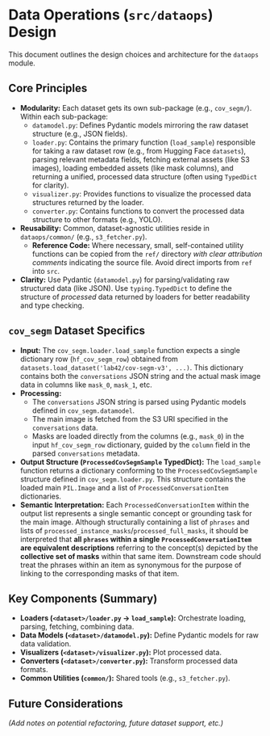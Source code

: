 # Data Operations (`src/dataops`) Design

This document outlines the design choices and architecture for the `dataops` module.

## Core Principles

- **Modularity:** Each dataset gets its own sub-package (e.g., `cov_segm/`). Within each sub-package:
    - `datamodel.py`: Defines Pydantic models mirroring the raw dataset structure (e.g., JSON fields).
    - `loader.py`: Contains the primary function (`load_sample`) responsible for taking a raw dataset row (e.g., from Hugging Face `datasets`), parsing relevant metadata fields, fetching external assets (like S3 images), loading embedded assets (like mask columns), and returning a unified, processed data structure (often using `TypedDict` for clarity).
    - `visualizer.py`: Provides functions to visualize the processed data structures returned by the loader.
    - `converter.py`: Contains functions to convert the processed data structure to other formats (e.g., YOLO).
- **Reusability:** Common, dataset-agnostic utilities reside in `dataops/common/` (e.g., `s3_fetcher.py`).
    - **Reference Code:** Where necessary, small, self-contained utility functions can be copied from the `ref/` directory *with clear attribution comments* indicating the source file. Avoid direct imports from `ref` into `src`.
- **Clarity:** Use Pydantic (`datamodel.py`) for parsing/validating raw structured data (like JSON). Use `typing.TypedDict` to define the structure of *processed* data returned by loaders for better readability and type checking.

## `cov_segm` Dataset Specifics

- **Input:** The `cov_segm.loader.load_sample` function expects a single dictionary row (`hf_cov_segm_row`) obtained from `datasets.load_dataset('lab42/cov-segm-v3', ...)`. This dictionary contains both the `conversations` JSON string and the actual mask image data in columns like `mask_0`, `mask_1`, etc.
- **Processing:**
    - The `conversations` JSON string is parsed using Pydantic models defined in `cov_segm.datamodel`.
    - The main image is fetched from the S3 URI specified in the `conversations` data.
    - Masks are loaded directly from the columns (e.g., `mask_0`) in the input `hf_cov_segm_row` dictionary, guided by the `column` field in the parsed `conversations` metadata.
- **Output Structure (`ProcessedCovSegmSample` TypedDict):** The `load_sample` function returns a dictionary conforming to the `ProcessedCovSegmSample` structure defined in `cov_segm.loader.py`. This structure contains the loaded main `PIL.Image` and a list of `ProcessedConversationItem` dictionaries.
- **Semantic Interpretation:** Each `ProcessedConversationItem` within the output list represents a single semantic concept or grounding task for the main image. Although structurally containing a list of `phrases` and lists of `processed_instance_masks`/`processed_full_masks`, it should be interpreted that **all `phrases` within a single `ProcessedConversationItem` are equivalent descriptions** referring to the concept(s) depicted by the **collective set of masks** within that same item. Downstream code should treat the phrases within an item as synonymous for the purpose of linking to the corresponding masks of that item.

## Key Components (Summary)

- **Loaders (`<dataset>/loader.py` -> `load_sample`):** Orchestrate loading, parsing, fetching, combining data.
- **Data Models (`<dataset>/datamodel.py`):** Define Pydantic models for raw data validation.
- **Visualizers (`<dataset>/visualizer.py`):** Plot processed data.
- **Converters (`<dataset>/converter.py`):** Transform processed data formats.
- **Common Utilities (`common/`):** Shared tools (e.g., `s3_fetcher.py`).

## Future Considerations

*(Add notes on potential refactoring, future dataset support, etc.)*